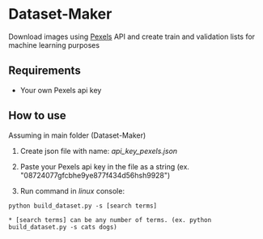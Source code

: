 # Dataset-Maker

Download images using [Pexels](https://www.pexels.com/) API and create train and validation lists for machine learning purposes

## Requirements

* Your own Pexels api key

## How to use

  Assuming in main folder (Dataset-Maker)

  1. Create json file with name: _api_key_pexels.json_
  
  2. Paste your Pexels api key in the file as a string (ex. "08724077gfcbhe9ye877f434d56hsh9928")

  3. Run command in _linux_ console:

    python build_dataset.py -s [search terms]
    
    * [search terms] can be any number of terms. (ex. python build_dataset.py -s cats dogs)
   
   
